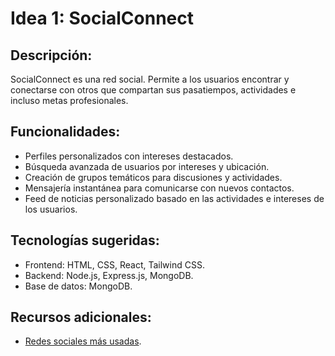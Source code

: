 # Idea 1: SocialConnect

## Descripción:

SocialConnect es una red social.
Permite a los usuarios encontrar y conectarse con otros que compartan sus pasatiempos, actividades e incluso metas profesionales.

## Funcionalidades:

-  Perfiles personalizados con intereses destacados.
-  Búsqueda avanzada de usuarios por intereses y ubicación.
-  Creación de grupos temáticos para discusiones y actividades.
-  Mensajería instantánea para comunicarse con nuevos contactos.
-  Feed de noticias personalizado basado en las actividades e intereses de los usuarios.

## Tecnologías sugeridas:

-  Frontend: HTML, CSS, React, Tailwind CSS.
-  Backend: Node.js, Express.js, MongoDB.
-  Base de datos: MongoDB.

<!--
## Imágenes diagramas:

![Página de inicio](https://example.com/socialconnect-home.png)
![Perfil de usuario](https://example.com/socialconnect-profile.png)
 -->

## Recursos adicionales:

<!--

- [Diseño de experiencias de usuario centradas en la conexión social](https://www.youtube.com/watch?v=cAqBazKM9GA&list=PLFE4xF86y6sCsYfTud5DfDPWAH10u7Jhu).
Gracias a por el vídeo @kismusito

 -->

-  [Redes sociales más usadas](https://metricool.com/es/redes-sociales-mas-importantes/).
